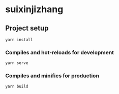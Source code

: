 # suixinjizhang

## Project setup
```
yarn install
```

### Compiles and hot-reloads for development
```
yarn serve
```

### Compiles and minifies for production
```
yarn build
```


